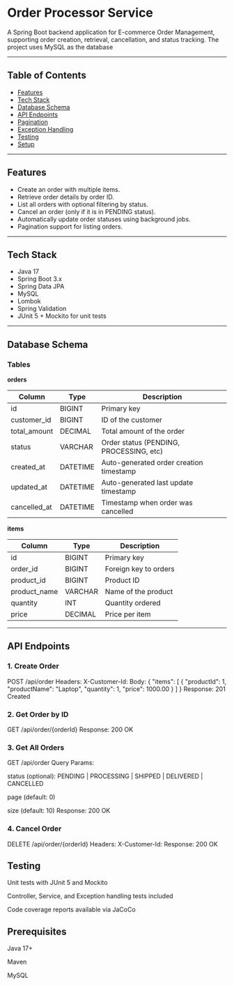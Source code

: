# Order Processor Service

A Spring Boot backend application for E-commerce Order Management, supporting order creation, retrieval, cancellation, and status tracking. The project uses MySQL as the database

---

## Table of Contents

- [Features](#features)  
- [Tech Stack](#tech-stack)  
- [Database Schema](#database-schema)  
- [API Endpoints](#api-endpoints)  
- [Pagination](#pagination)  
- [Exception Handling](#exception-handling)   
- [Testing](#testing)  
- [Setup](#Prerequisites)  

---

## Features

- Create an order with multiple items.  
- Retrieve order details by order ID.  
- List all orders with optional filtering by status.  
- Cancel an order (only if it is in PENDING status).  
- Automatically update order statuses using background jobs.  
- Pagination support for listing orders.   

---

## Tech Stack

- Java 17  
- Spring Boot 3.x  
- Spring Data JPA  
- MySQL  
- Lombok  
- Spring Validation   
- JUnit 5 + Mockito for unit tests  

---

## Database Schema

### Tables

**orders**

| Column       | Type     | Description                             |
| ------------ | -------- | --------------------------------------- |
| id           | BIGINT   | Primary key                             |
| customer_id  | BIGINT   | ID of the customer                       |
| total_amount | DECIMAL  | Total amount of the order               |
| status       | VARCHAR  | Order status (PENDING, PROCESSING, etc)|
| created_at   | DATETIME | Auto-generated order creation timestamp |
| updated_at   | DATETIME | Auto-generated last update timestamp    |
| cancelled_at | DATETIME | Timestamp when order was cancelled       |

**items**

| Column       | Type    | Description                  |
| ------------ | ------- | ---------------------------- |
| id           | BIGINT  | Primary key                 |
| order_id     | BIGINT  | Foreign key to orders       |
| product_id   | BIGINT  | Product ID                  |
| product_name | VARCHAR | Name of the product         |
| quantity     | INT     | Quantity ordered            |
| price        | DECIMAL | Price per item              |

---

## API Endpoints
### 1. Create Order

POST /api/order
Headers: X-Customer-Id: <customerId>
Body:
{
"items": [
{ "productId": 1, "productName": "Laptop", "quantity": 1, "price": 1000.00 }
]
}
Response: 201 Created

### 2. Get Order by ID
GET /api/order/{orderId}
Response: 200 OK

### 3. Get All Orders

GET /api/order
Query Params:

status (optional): PENDING | PROCESSING | SHIPPED | DELIVERED | CANCELLED

page (default: 0)

size (default: 10)
Response: 200 OK

### 4. Cancel Order
DELETE /api/order/{orderId}
Headers: X-Customer-Id: <customerId>
Response: 200 OK

## Testing

Unit tests with JUnit 5 and Mockito

Controller, Service, and Exception handling tests included

Code coverage reports available via JaCoCo

## Prerequisites

Java 17+

Maven

MySQL

